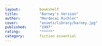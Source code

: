 ```yaml
---
layout:         bookshelf
title:          "Barney's Version"
author:         "Mordecai Richler"
cover:          "assets/library/barney.jpg"
published:      "1997"
rating:         "*****"
category:       fiction essential
---
```

